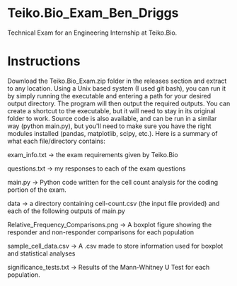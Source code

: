 # Teiko.Bio_Exam_Ben_Driggs
Technical Exam for an Engineering Internship at Teiko.Bio.


# Instructions

Download the Teiko.Bio_Exam.zip folder in the releases section and extract to any location. Using a Unix based system (I used git bash), you can run it by simply running the executable and entering a path for your desired output directory. The program will then output the required outputs. You can create a shortcut to the executable, but it will need to stay in its original folder to work. Source code is also available, and can be run in a similar way (python main.py), but you'll need to make sure you have the right modules installed (pandas, matplotlib, scipy, etc.). Here is a summary of what each file/directory contains:

exam_info.txt -> the exam requirements given by Teiko.Bio

questions.txt -> my responses to each of the exam questions

main.py -> Python code written for the cell count analysis for the coding portion of the exam.

data -> a directory containing cell-count.csv (the input file provided) and each of the following outputs of main.py

Relative_Frequency_Comparisons.png -> A boxplot figure showing the responder and non-responder comparisons for each population
    
sample_cell_data.csv -> A .csv made to store information used for boxplot and statistical analyses
    
significance_tests.txt -> Results of the Mann-Whitney U Test for each population.
